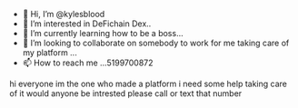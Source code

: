 - 👋 Hi, I’m @kylesblood
- 👀 I’m interested in DeFichain Dex..
- 🌱 I’m currently learning how to be a boss...
- 💞️ I’m looking to collaborate on somebody to work for me taking care of my platform  ...
- 📫 How to reach me ...5199700872

<!---
kylesblood/kylesblood is a ✨ special ✨ repository because its `README.md` (this file) appears on your GitHub profile.
You can click the Preview link to take a look at your changes.
---> hi everyone im the one who made a platform i need some help taking care of it would anyone be intrested please call or text that number 
